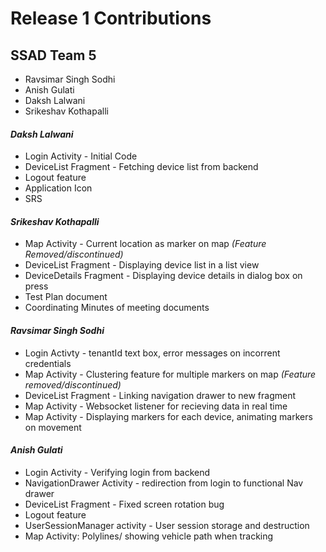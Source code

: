 # Release 1 Contributions
## SSAD Team 5
* Ravsimar Singh Sodhi
* Anish Gulati
* Daksh Lalwani
* Srikeshav Kothapalli

#### *Daksh Lalwani* 
* Login Activity - Initial Code
* DeviceList Fragment - Fetching device list from backend
* Logout feature
* Application Icon
* SRS

#### *Srikeshav Kothapalli* 
* Map Activity - Current location as marker on map *(Feature Removed/discontinued)*
* DeviceList Fragment - Displaying device list in a list view
* DeviceDetails Fragment - Displaying device details in dialog box on press
* Test Plan document
* Coordinating Minutes of meeting documents

#### *Ravsimar Singh Sodhi* 
* Login Activty - tenantId text box, error messages on incorrent credentials
* Map Activity - Clustering feature for multiple markers on map *(Feature removed/discontinued)*
* DeviceList Fragment - Linking navigation drawer to new fragment
* Map Activity - Websocket listener for recieving data in real time
* Map Activity - Displaying markers for each device, animating markers on movement

#### *Anish Gulati* 
* Login Activity - Verifying login from backend
* NavigationDrawer Activity - redirection from login to functional Nav drawer
* DeviceList Fragment - Fixed screen rotation bug
* Logout feature
* UserSessionManager activity - User session storage and destruction
* Map Activity: Polylines/ showing vehicle path when tracking

